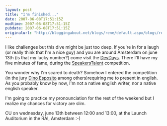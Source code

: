 ```yaml
---
layout: post
title: "I'm finished..."
date: 2007-06-08T17:51:15Z
modtime: 2007-06-08T17:51:15Z
pubdate: 2007-06-08T17:51:15Z
originalurl: "http://bloggingabout.net/blogs/rene/default.aspx/blogs/rene/archive/2007/06/08/i-m-finished.aspx"
---
```



<p>I like challenges but this dive might be just too deep. If you're in for a laugh (or really think that I'm a nice guy) and you are around Amsterdam on june 13th (is that my lucky number?) come visit the <a href="http://www.microsoft.com/netherlands/msdn/devdays/default.aspx" target="_blank">DevDays</a>. There I'll have my five minutes of fame, during the <a href="http://www.microsoft.com/netherlands/msdn/devdays/speakers_talent.aspx">SpeakersTalent</a> competition.</p><p>You wonder why I'm scared to death? Somehow I entered the competition (in the jury <a href="http://weblogs.asp.net/despos/">Dino Esposito</a> among others)requiring me to present in english. As you probably know by now, I'm not a native english writer, nor a native english speaker.</p><p>I'm going to practice my pronounciation for the rest of the weekend but I realize my chances for victory are slim.</p><p>CU on wednesday, june 13th between 12:00 and 13:00, at the Launch Auditorium in the RAI, Amsterdam :-)</p>

